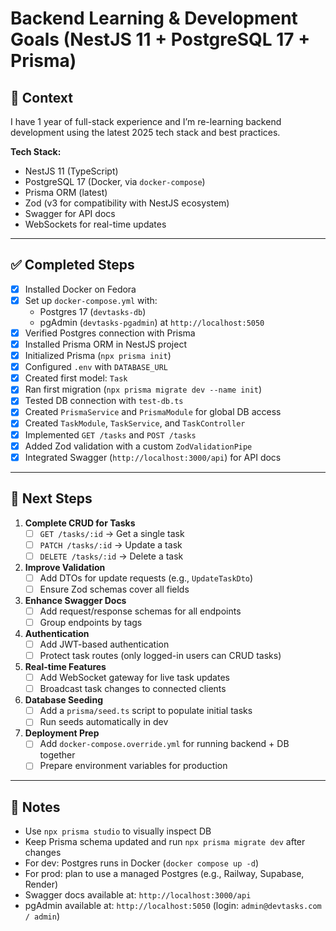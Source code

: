 
# Backend Learning & Development Goals (NestJS 11 + PostgreSQL 17 + Prisma)

## 🧠 Context
I have 1 year of full-stack experience and I’m re-learning backend development
using the latest 2025 tech stack and best practices.

**Tech Stack:**
- NestJS 11 (TypeScript)
- PostgreSQL 17 (Docker, via `docker-compose`)
- Prisma ORM (latest)
- Zod (v3 for compatibility with NestJS ecosystem)
- Swagger for API docs
- WebSockets for real-time updates

---

## ✅ Completed Steps
- [x] Installed Docker on Fedora
- [x] Set up `docker-compose.yml` with:
  - Postgres 17 (`devtasks-db`)
  - pgAdmin (`devtasks-pgadmin`) at `http://localhost:5050`
- [x] Verified Postgres connection with Prisma
- [x] Installed Prisma ORM in NestJS project
- [x] Initialized Prisma (`npx prisma init`)
- [x] Configured `.env` with `DATABASE_URL`
- [x] Created first model: `Task`
- [x] Ran first migration (`npx prisma migrate dev --name init`)
- [x] Tested DB connection with `test-db.ts`
- [x] Created `PrismaService` and `PrismaModule` for global DB access
- [x] Created `TaskModule`, `TaskService`, and `TaskController`
- [x] Implemented `GET /tasks` and `POST /tasks`
- [x] Added Zod validation with a custom `ZodValidationPipe`
- [x] Integrated Swagger (`http://localhost:3000/api`) for API docs

---

## 🎯 Next Steps
1. **Complete CRUD for Tasks**
   - [ ] `GET /tasks/:id` → Get a single task
   - [ ] `PATCH /tasks/:id` → Update a task
   - [ ] `DELETE /tasks/:id` → Delete a task
2. **Improve Validation**
   - [ ] Add DTOs for update requests (e.g., `UpdateTaskDto`)
   - [ ] Ensure Zod schemas cover all fields
3. **Enhance Swagger Docs**
   - [ ] Add request/response schemas for all endpoints
   - [ ] Group endpoints by tags
4. **Authentication**
   - [ ] Add JWT-based authentication
   - [ ] Protect task routes (only logged-in users can CRUD tasks)
5. **Real-time Features**
   - [ ] Add WebSocket gateway for live task updates
   - [ ] Broadcast task changes to connected clients
6. **Database Seeding**
   - [ ] Add a `prisma/seed.ts` script to populate initial tasks
   - [ ] Run seeds automatically in dev
7. **Deployment Prep**
   - [ ] Add `docker-compose.override.yml` for running backend + DB together
   - [ ] Prepare environment variables for production

---

## 📝 Notes
- Use `npx prisma studio` to visually inspect DB
- Keep Prisma schema updated and run `npx prisma migrate dev` after changes
- For dev: Postgres runs in Docker (`docker compose up -d`)
- For prod: plan to use a managed Postgres (e.g., Railway, Supabase, Render)
- Swagger docs available at: `http://localhost:3000/api`
- pgAdmin available at: `http://localhost:5050` (login: `admin@devtasks.com / admin`)

